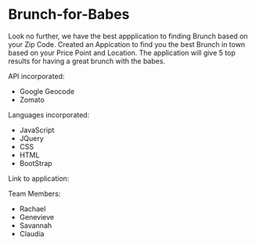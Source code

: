 # Brunch-for-Babes

Look no further, we have the best appplication to finding Brunch based on your Zip Code. 
Created an Appication to find you the best Brunch in town based on your Price Point and Location. 
The application will give 5 top results for having a great brunch with the babes. 

API incorporated: 
* Google Geocode
* Zomato 

Languages incorporated:
* JavaScript 
* JQuery 
* CSS
* HTML
* BootStrap 

Link to application: 

Team Members: 
- Rachael 
- Genevieve
- Savannah 
- Claudia 

